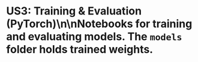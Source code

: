 # US3: Training & Evaluation (PyTorch)\n\nNotebooks for training and evaluating models. The `models` folder holds trained weights.